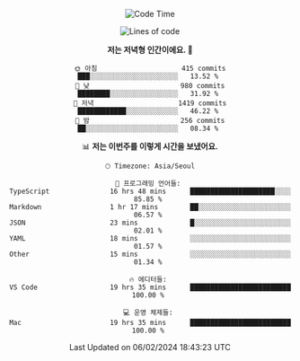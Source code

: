 <div align='center'>
 
<!--START_SECTION:waka-->
![Code Time](http://img.shields.io/badge/Code%20Time-3%2C358%20hrs%2032%20mins-blue)

![Lines of code](https://img.shields.io/badge/%EC%A0%80%EB%8A%94%20%EC%97%AC%ED%83%9C%EA%B9%8C%EC%A7%80%20-1.5%20million%20%EC%A4%84%EC%9D%98%20%EC%BD%94%EB%93%9C%EB%A5%BC%20%EC%9E%91%EC%84%B1%ED%96%88%EC%96%B4%EC%9A%94.-blue)

**저는 저녁형 인간이에요. 🦉** 

```text
🌞 아침                     415 commits         ███░░░░░░░░░░░░░░░░░░░░░░   13.52 % 
🌆 낮　                     980 commits         ████████░░░░░░░░░░░░░░░░░   31.92 % 
🌃 저녁                     1419 commits        ████████████░░░░░░░░░░░░░   46.22 % 
🌙 밤　                     256 commits         ██░░░░░░░░░░░░░░░░░░░░░░░   08.34 % 
```


📊 **저는 이번주를 이렇게 시간을 보냈어요.** 

```text
🕑︎ Timezone: Asia/Seoul

💬 프로그래밍 언어들: 
TypeScript               16 hrs 48 mins      █████████████████████░░░░   85.85 % 
Markdown                 1 hr 17 mins        ██░░░░░░░░░░░░░░░░░░░░░░░   06.57 % 
JSON                     23 mins             █░░░░░░░░░░░░░░░░░░░░░░░░   02.01 % 
YAML                     18 mins             ░░░░░░░░░░░░░░░░░░░░░░░░░   01.57 % 
Other                    15 mins             ░░░░░░░░░░░░░░░░░░░░░░░░░   01.34 % 

🔥 에디터들: 
VS Code                  19 hrs 35 mins      █████████████████████████   100.00 % 

💻 운영 체제들: 
Mac                      19 hrs 35 mins      █████████████████████████   100.00 % 
```


 Last Updated on 06/02/2024 18:43:23 UTC
<!--END_SECTION:waka-->
 </div>
<!---
Emewjin/Emewjin is a ✨ special ✨ repository because its `README.md` (this file) appears on your GitHub profile.
You can click the Preview link to take a look at your changes.
--->

